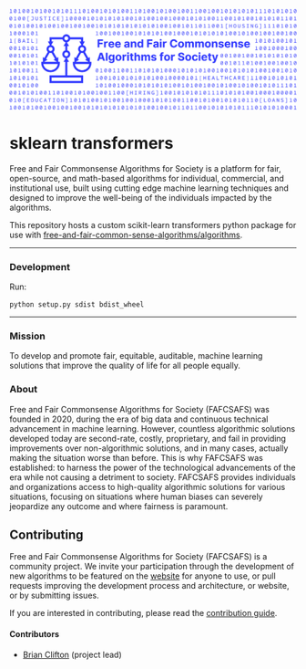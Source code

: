 ![Free and Fair Commonsense Algorithms for Society](./docs/image_sm.jpg)
# sklearn transformers

Free and Fair Commonsense Algorithms for Society is a platform for fair, open-source, and math-based algorithms for individual, commercial, and institutional use, built using cutting edge machine learning techniques and designed to improve the well-being of the individuals impacted by the algorithms.

This repository hosts a custom scikit-learn transformers python package for use with  [free-and-fair-common-sense-algorithms/algorithms](https://github.com/free-and-fair-common-sense-algorithms/algorithms).

---
### Development

Run:
```
python setup.py sdist bdist_wheel
```

---
### Mission

To develop and promote fair, equitable, auditable, machine learning solutions that improve the quality of life for all people equally.

### About

Free and Fair Commonsense Algorithms for Society (FAFCSAFS) was founded in 2020, during the era of big data and continuous technical advancement in machine learning. However, countless algorithmic solutions developed today are second-rate, costly, proprietary, and fail in providing improvements over non-algorithmic solutions, and in many cases, actually making the situation worse than before. This is why FAFCSAFS was established: to harness the power of the technological advancements of the era while not causing a detriment to society. FAFCSAFS provides individuals and organizations access to high-quality algorithmic solutions for various situations, focusing on situations where human biases can severely jeopardize any outcome and where fairness is paramount.



## Contributing

Free and Fair Commonsense Algorithms for Society (FAFCSAFS) is a community project. We invite your participation through the development of new algorithms to be featured on the [website](#) for anyone to use, or pull requests improving the development process and architecture, or website, or by submitting issues.

If you are interested in contributing, please read the [contribution guide](./CONTRIBUTING.md).



#### Contributors

- [Brian Clifton](https://github.com/bclifton) (project lead)
